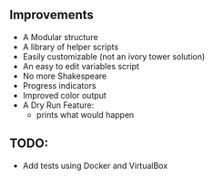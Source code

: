 ## Improvements

* A Modular structure
* A library of helper scripts
* Easily customizable (not an ivory tower solution)
* An easy to edit variables script
* No more Shakespeare
* Progress indicators
* Improved color output
* A Dry Run Feature:
  - prints what would happen

## TODO:

* Add tests using Docker and VirtualBox
